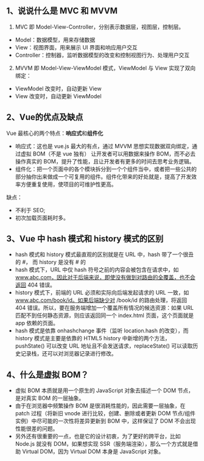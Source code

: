 ## 1、说说什么是 MVC 和 MVVM

1. MVC 即 Model-View-Controller，分别表示数据层，视图层，控制层。
  - Model：数据模型，用来存储数据
  - View：视图界面，用来展示 UI 界面和响应用户交互
  - Controller：控制器，监听数据模型的改变和控制视图行为、处理用户交互

2. MVVM 即 Model-View-ViewModel 模式，ViewModel 与 View 实现了双向绑定：
  - ViewModel 改变时，自动更新 View
  - View 改变时，自动更新 ViewModel


## 2、Vue的优点及缺点

Vue 最核心的两个特点：**响应式**和**组件化**

- 响应式：这也是 vue.js 最大的有点，通过 MVVM 思想实现数据双向绑定，通过虚拟 BOM（不是 vue 独有） 让开发者可以用数据来操作 BOM，而不必去操作真实的 BOM，提升了性能，且让开发者有更多的时间去思考业务逻辑。
- 组件化：把一个页面中的各个模块拆分到一个个组件当中，或者把一些公共的部分抽你出来做成一个可复用的组件。组件化带来的好处就是，提高了开发效率方便重复使用，使项目的可维护性更高。

缺点：
- 不利于 SEO;
- 初次加载页面耗时多。


## 3、Vue 中 hash 模式和 history 模式的区别

- hash 模式和 history 模式最直观的区别就是在 URL 中，hash 带了一个很丑的 #， 而 history 是没有 # 的
- hash 模式下，URL 中仅 hash 符号之前的内容会被包含在请求中，如 www.abc.com，因此对于后端来说，即使没有做到对路由的全覆盖，也不会返回 404 错误。
- history 模式下，前端的 URL 必须和实际向后端发起请求的 URL 一致，如 www.abc.com/book/id。如果后端缺少对 /book/id 的路由处理，将返回 404 错误。所以，要在服务端增加一个覆盖所有情况的候选资源：如果 URL 匹配不到任何静态资源，则应该返回同一个 index.html 页面，这个页面就是 app 依赖的页面。
- hash 模式是依靠 onhashchange 事件（监听 location.hash 的改变），而 history 模式是主要是依靠的 HTML5 history 中新增的两个方法，pushState() 可以改变 URL 地址且不会发送请求，replaceState() 可以读取历史记录栈，还可以对浏览器记录进行修改。

## 4、什么是虚拟 BOM？

- 虚拟 BOM 本质就是用一个原生的 JavaScript 对象去描述一个 DOM 节点，是对真实 BOM 的一层抽象。
- 由于在浏览器中频繁操作 BOM 是很消耗性能的，因此需要一层抽象，在 patch 过程（将新旧 vnode 进行比较，创建、删除或者更新 DOM 节点/组件实例）中尽可能的一次性将差异更新到 BOM 中，这样保证了 DOM 不会出现性能很差的问题。
- 另外还有很重要的一点，也是它的设计初衷，为了更好的跨平台，比如 Node.js 就没有 DOM，如果想实现 SSR（服务端渲染），那么一个方式就是借助 Virtual DOM，因为 Virtual DOM 本身是 JavaScript 对象。